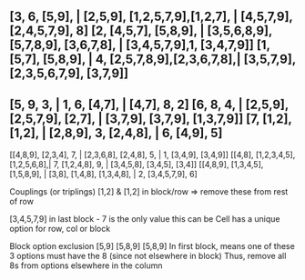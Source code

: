 [3,         6,          [5,9],      |   [2,5,9],    [1,2,5,7,9],[1,2,7],    |   [4,5,7,9],  [2,4,5,7,9],    8]
[2,         [4,5,7],    [5,8,9],    |   [3,5,6,8,9],[5,7,8,9],  [3,6,7,8],  |   [3,4,5,7,9],1,              [3,4,7,9]]
[1,         [5,7],      [5,8,9],    |   4,          [2,5,7,8,9],[2,3,6,7,8],|   [3,5,7,9],  [2,3,5,6,7,9],  [3,7,9]]
------------------------------------------------------------------------------------------------------------------------
[5,         9,          3,          |   1,          6,          [4,7],      |   [4,7],      8,              2]
[6,         8,          4,          |   [2,5,9],    [2,5,7,9],  [2,7],      |   [3,7,9],    [3,7,9],        [1,3,7,9]]
[7,         [1,2],      [1,2],      |   [2,8,9],    3,          [2,4,8],    |   6,          [4,9],          5]
------------------------------------------------------------------------------------------------------------------------
[[4,8,9],   [2,3,4],    7,          |   [2,3,6,8],  [2,4,8],    5,          |   1,          [3,4,9],        [3,4,9]]
[[4,8],     [1,2,3,4,5],[1,2,5,6,8],|   7,          [1,2,4,8],  9,          |   [3,4,5,8],  [3,4,5],        [3,4]]
[[4,8,9],   [1,3,4,5],  [1,5,8,9],  |   [3,8],      [1,4,8],    [1,3,4,8],  |   2,          [3,4,5,7,9],    6]

Couplings (or triplings)
[1,2] & [1,2] in block/row => remove these from rest of row

[3,4,5,7,9] in last block - 7 is the only value this can be
Cell has a unique option for row, col or block

Block option exclusion
[5,9]
[5,8,9]
[5,8,9]
In first block, means one of these 3 options must have the 8 (since not elsewhere in block)
Thus, remove all 8s from options elsewhere in the column 